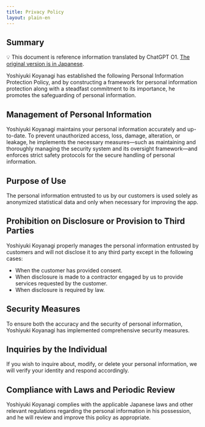 ```yaml
---
title: Privacy Policy
layout: plain-en
---
```

## Summary

💡 This document is reference information translated by ChatGPT O1. [The original version is in Japanese](https://moutend.github.io/products/SwiftEyes/ja/privacy-policy.html).

Yoshiyuki Koyanagi has established the following Personal Information Protection Policy, and by constructing a framework for personal information protection along with a steadfast commitment to its importance, he promotes the safeguarding of personal information.

## Management of Personal Information

Yoshiyuki Koyanagi maintains your personal information accurately and up-to-date. To prevent unauthorized access, loss, damage, alteration, or leakage, he implements the necessary measures—such as maintaining and thoroughly managing the security system and its oversight framework—and enforces strict safety protocols for the secure handling of personal information.

## Purpose of Use

The personal information entrusted to us by our customers is used solely as anonymized statistical data and only when necessary for improving the app.

## Prohibition on Disclosure or Provision to Third Parties

Yoshiyuki Koyanagi properly manages the personal information entrusted by customers and will not disclose it to any third party except in the following cases:

- When the customer has provided consent.
- When disclosure is made to a contractor engaged by us to provide services requested by the customer.
- When disclosure is required by law.

## Security Measures

To ensure both the accuracy and the security of personal information, Yoshiyuki Koyanagi has implemented comprehensive security measures.

## Inquiries by the Individual

If you wish to inquire about, modify, or delete your personal information, we will verify your identity and respond accordingly.

## Compliance with Laws and Periodic Review

Yoshiyuki Koyanagi complies with the applicable Japanese laws and other relevant regulations regarding the personal information in his possession, and he will review and improve this policy as appropriate.
